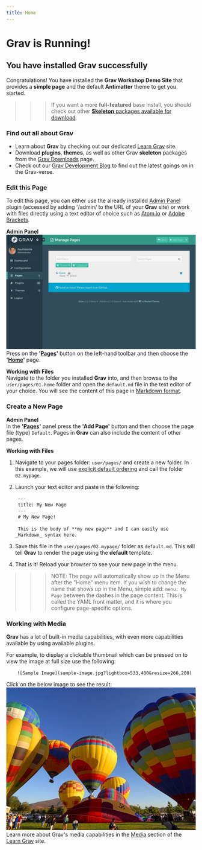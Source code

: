 ```yaml
---
title: Home
---
```


# Grav is Running!
## You have installed **Grav** successfully

Congratulations! You have installed the **Grav Workshop Demo Site** that provides a **simple page** and the default **Antimatter** theme to get you started.

>>> If you want a more **full-featured** base install, you should check out other [**Skeleton** packages available for download](http://getgrav.org/downloads).

### Find out all about Grav

* Learn about **Grav** by checking out our dedicated [Learn Grav](http://learn.getgrav.org) site.
* Download **plugins**, **themes**, as well as other Grav **skeleton** packages from the [Grav Downloads](http://getgrav.org/downloads) page.
* Check out our [Grav Development Blog](http://getgrav.org/blog) to find out the latest goings on in the Grav-verse.

### Edit this Page

To edit this page, you can either use the already installed [Admin Panel](../../admin) plugin (accessed by adding '/admin/ to the URL of your **Grav** site) or work with files directly using a text editor of choice such as [Atom.io](http://atom.io) or [Adobe Brackets](http://brackets.io).

**Admin Panel**  
![Image of Grav Admin Panel](admin-panel-pages.png?resize=600,400)  
Press on the **'[Pages](../../admin/pages)'** button on the left-hand toolbar and then choose the **'[Home](../../admin/pages/home)'** page.

**Working with Files**  
Navigate to the folder you installed **Grav** into, and then browse to the `user/pages/01.home` folder and open the `default.md` file in the text editor of your choice. You will see the content of this page in [Markdown format](http://learn.getgrav.org/content/markdown).

### Create a New Page

**Admin Panel**  
In the **'[Pages](../../admin/pages)'** panel press the **'Add Page'** button and then choose the page file (type) `Default`. Pages in **Grav** can also include the content of other pages.

**Working with Files**  
1. Navigate to your pages folder: `user/pages/` and create a new folder.  In this example, we will use [explicit default ordering](http://learn.getgrav.org/content/content-pages) and call the folder `02.mypage`.
2. Launch your text editor and paste in the following:

        ---
        title: My New Page
        ---
        # My New Page!

        This is the body of **my new page** and I can easily use _Markdown_ syntax here.

3. Save this file in the `user/pages/02.mypage/` folder as `default.md`. This will tell **Grav** to render the page using the **default** template.
4. That is it! Reload your browser to see your new page in the menu.

>>> NOTE: The page will automatically show up in the Menu after the "Home" menu item. If you wish to change the name that shows up in the Menu, simple add: `menu: My Page` between the dashes in the page content. This is called the YAML front matter, and it is where you configure page-specific options.

### Working with Media

**Grav** has a lot of built-in media capabilities, with even more capabilities available by using available plugins.

For example, to display a clickable thumbnail which can be pressed on to view the image at full size use the following:

        ![Sample Image](sample-image.jpg?lightbox=533,400&resize=266,200)

Click on the below image to see the result:   
![Sample Image](sample-image.jpg?lightbox=600,400&resize=200,200)  
Learn more about Grav's media capabilities in the [Media](https://learn.getgrav.org/content/media) section of the [Learn Grav](http://learn.getgrav.org/) site.  
